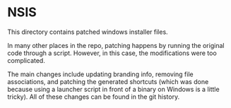 # NSIS

This directory contains patched windows installer files.

In many other places in the repo, patching happens by running the original code through a script. However, in this case, the modifications were too complicated.

The main changes include updating branding info, removing file associations, and patching the generated shortcuts (which was done because using a launcher script in front of a binary on Windows is a little tricky). All of these changes can be found in the git history.
